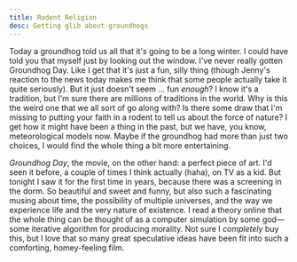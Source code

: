 ```yaml
---
title: Rodent Religion
desc: Getting glib about groundhogs
---
```

Today a groundhog told us all that it's going to be a long winter. I could have told you that myself just by looking out the window. I've never really gotten Groundhog Day. Like I get that it's just a fun, silly thing (though Jenny's reaction to the news today makes me think that some people actually take it quite seriously). But it just doesn't seem … fun *enough*? I know it's a tradition, but I'm sure there are millions of traditions in the world. Why is this the weird one that we all sort of go along with? Is there some draw that I'm missing to putting your faith in a rodent to tell us about the force of nature? I get how it might have been a thing in the past, but we have, you know, meteorological models now. Maybe if the groundhog had more than just two choices, I would find the whole thing a bit more entertaining.

*Groundhog Day*, the movie, on the other hand: a perfect piece of art. I'd seen it before, a couple of times I think actually (haha), on TV as a kid. But tonight I saw it for the first time in years, because there was a screening in the dorm. So beautiful and sweet and funny, but also such a fascinating musing about time, the possibility of multiple universes, and the way we experience life and the very nature of existence. I read a theory online that the whole thing can be thought of as a computer simulation by some god—some iterative algorithm for producing morality. Not sure I *completely* buy this, but I love that so many great speculative ideas have been fit into such a comforting, homey-feeling film.
